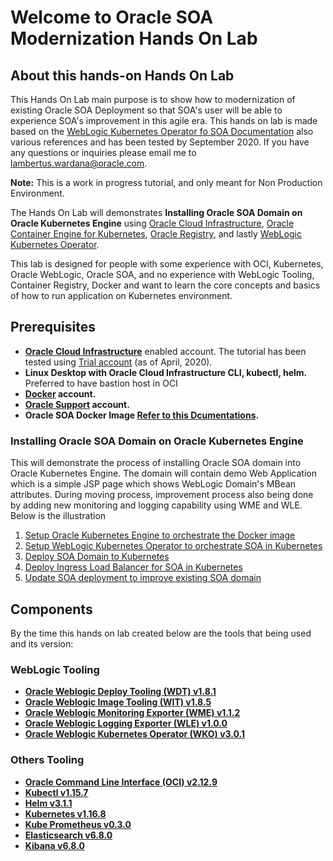 # Welcome to Oracle SOA Modernization Hands On Lab #

## About this hands-on Hands On Lab ##

This Hands On Lab main purpose is to show how to modernization of existing Oracle SOA Deployment so that SOA's user will be able to experience SOA's improvement in this agile era. This hands on lab is made based on the [WebLogic Kubernetes Operator fo SOA Documentation](https://oracle.github.io/weblogic-kubernetes-operator/samples/simple/domains/soa-domain/) also various references and has been tested by September 2020. If you have any questions or inquiries please email me to lambertus.wardana@oracle.com.

**Note:** This is a work in progress tutorial, and only meant for Non Production Environment.

The Hands On Lab will demonstrates **Installing Oracle SOA Domain on Oracle Kubernetes Engine** using [Oracle Cloud Infrastructure](https://docs.cloud.oracle.com/en-us/iaas/Content/GSG/Concepts/baremetalintro.htm), [Oracle Container Engine for Kubernetes](https://docs.cloud.oracle.com/en-us/iaas/Content/ContEng/Concepts/contengoverview.htm), [Oracle Registry](https://docs.cloud.oracle.com/en-us/iaas/Content/Registry/Concepts/registryoverview.htm), and lastly [WebLogic Kubernetes Operator](https://github.com/oracle/weblogic-kubernetes-operator).

This lab is designed for people with some experience with OCI, Kubernetes, Oracle WebLogic, Oracle SOA, and no experience with WebLogic Tooling, Container Registry, Docker and want to learn the core concepts and basics of how to run application on Kubernetes environment.

## Prerequisites ##

+ **[Oracle Cloud Infrastructure](https://cloud.oracle.com/en_US/cloud-infrastructure)** enabled account. The tutorial has been tested using [Trial account](https://myservices.us.oraclecloud.com/mycloud/signup) (as of April, 2020).
+ **Linux Desktop with Oracle Cloud Infrastructure CLI, kubectl, helm.** Preferred to have bastion host in OCI
+ **[Docker](https://hub.docker.com/signup) account.**
+ **[Oracle Support](https://support.oracle.com/portal/) account.**
+ **Oracle SOA Docker Image [Refer to this Dcumentations](https://oracle.github.io/weblogic-kubernetes-operator/userguide/managing-fmw-domains/soa-suite/#creating-a-soa-suite-docker-image).**

### Installing Oracle SOA Domain on Oracle Kubernetes Engine ###

This will demonstrate the process of installing Oracle SOA domain into Oracle Kubernetes Engine. The domain will contain demo Web Application which is a simple JSP page which shows WebLogic Domain's MBean attributes. During moving process, improvement process also being done by adding new monitoring and logging capability using WME and WLE. Below is the illustration

1. [Setup Oracle Kubernetes Engine to orchestrate the Docker image](tutorials/setup.oke.md)
2. [Setup WebLogic Kubernetes Operator to orchestrate SOA in Kubernetes](tutorials/setup.wko.md)
3. [Deploy SOA Domain to Kubernetes](tutorials/deploy.soa.domain.md)
4. [Deploy Ingress Load Balancer for SOA in Kubernetes](tutorials/deploy.load.balancer.md)
5. [Update SOA deployment to improve existing SOA domain](tutorials/update.soa.domain.md)

## Components ##

By the time this hands on lab created below are the tools that being used and its version:

### WebLogic Tooling ###
+ **[Oracle Weblogic Deploy Tooling (WDT) v1.8.1](https://github.com/oracle/weblogic-deploy-tooling/releases/tag/weblogic-deploy-tooling-1.8.1)** 
+ **[Oracle Weblogic Image Tooling (WIT) v1.8.5](https://github.com/oracle/weblogic-image-tool/releases/tag/release-1.8.5)** 
+ **[Oracle Weblogic Monitoring Exporter (WME) v1.1.2](https://github.com/oracle/weblogic-monitoring-exporter/releases/tag/v1.1.2)** 
+ **[Oracle Weblogic Logging Exporter (WLE) v1.0.0](https://github.com/oracle/weblogic-logging-exporter/releases/tag/v1.0.0)** 
+ **[Oracle Weblogic Kubernetes Operator (WKO) v3.0.1](https://github.com/oracle/weblogic-kubernetes-operator/releases/tag/v3.0.1)** 
### Others Tooling ###
+ **[Oracle Command Line Interface (OCI) v2.12.9](https://github.com/oracle/oci-cli/releases/tag/v2.12.9)**
+ **[Kubectl v1.15.7](https://github.com/kubernetes/kubectl/releases/tag/kubernetes-1.15.7)**  
+ **[Helm v3.1.1](https://github.com/helm/helm/releases/tag/v3.1.1)** 
+ **[Kubernetes v1.16.8](https://docs.cloud.oracle.com/en-us/iaas/releasenotes/changes/03abf6f3-f311-47e5-ba18-c3eb19577a22/)** 
+ **[Kube Prometheus v0.3.0](https://github.com/coreos/kube-prometheus/releases/tag/v0.3.0)** 
+ **[Elasticsearch v6.8.0](https://github.com/elastic/elasticsearch/releases/tag/v6.8.0)** 
+ **[Kibana v6.8.0](https://github.com/elastic/kibana/releases/tag/v6.8.0)** 
